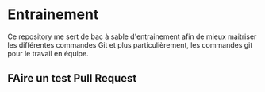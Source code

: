 # Entrainement

Ce repository me sert de bac à sable d'entrainement afin de mieux maitriser les différentes commandes Git et plus particulièrement, les commandes git pour le travail en équipe.

## FAire un test Pull Request
